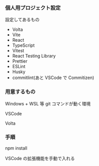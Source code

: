 ### 個人用プロジェクト設定

設定してあるもの

-   Volta
-   Vite
-   React
-   TypeScript
-   Vitest
-   React Testing Library
-   Prettier
-   ESLint
-   Husky
-   commitlint(あと VSCode で Commitizen)

### 用意するもの

Windows + WSL 等 git コマンドが動く環境

VSCode

Volta

### 手順

npm install

VSCode の拡張機能を手動で入れる

